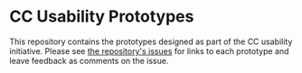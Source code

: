 # CC Usability Prototypes

This repository contains the prototypes designed as part of the CC usability initiative. Please see [the repository's issues](https://github.com/creativecommons/cc-usability-prototypes/issues) for links to each prototype and leave feedback as comments on the issue.
